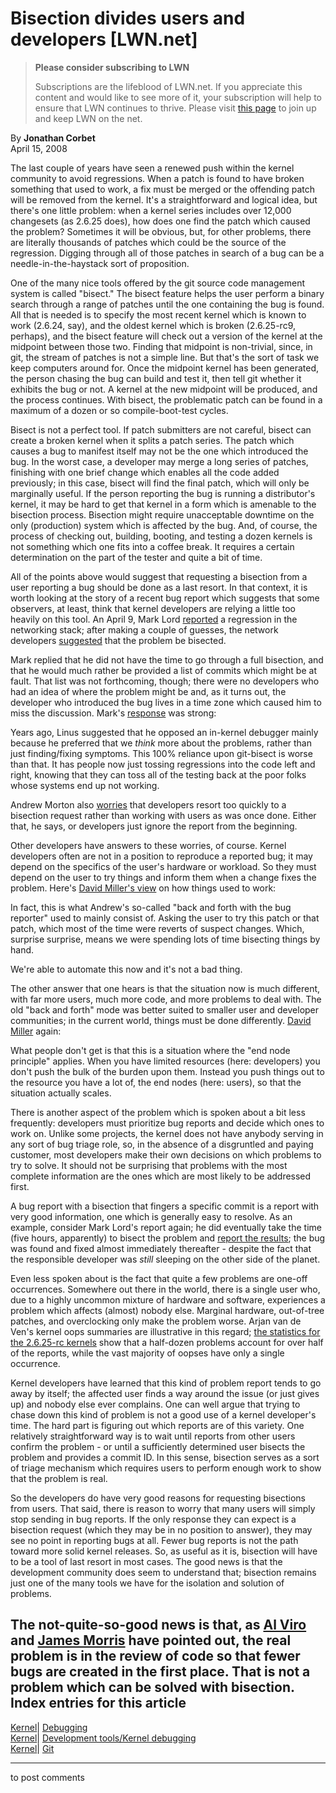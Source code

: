 # Bisection divides users and developers [LWN.net]

> **Please consider subscribing to LWN**
> 
> Subscriptions are the lifeblood of LWN.net. If you appreciate this content and would like to see more of it, your subscription will help to ensure that LWN continues to thrive. Please visit [this page](/Promo/nst-nag1/subscribe) to join up and keep LWN on the net. 

By **Jonathan Corbet**  
April 15, 2008 

The last couple of years have seen a renewed push within the kernel community to avoid regressions. When a patch is found to have broken something that used to work, a fix must be merged or the offending patch will be removed from the kernel. It's a straightforward and logical idea, but there's one little problem: when a kernel series includes over 12,000 changesets (as 2.6.25 does), how does one find the patch which caused the problem? Sometimes it will be obvious, but, for other problems, there are literally thousands of patches which could be the source of the regression. Digging through all of those patches in search of a bug can be a needle-in-the-haystack sort of proposition. 

One of the many nice tools offered by the git source code management system is called "bisect." The bisect feature helps the user perform a binary search through a range of patches until the one containing the bug is found. All that is needed is to specify the most recent kernel which is known to work (2.6.24, say), and the oldest kernel which is broken (2.6.25-rc9, perhaps), and the bisect feature will check out a version of the kernel at the midpoint between those two. Finding that midpoint is non-trivial, since, in git, the stream of patches is not a simple line. But that's the sort of task we keep computers around for. Once the midpoint kernel has been generated, the person chasing the bug can build and test it, then tell git whether it exhibits the bug or not. A kernel at the new midpoint will be produced, and the process continues. With bisect, the problematic patch can be found in a maximum of a dozen or so compile-boot-test cycles. 

Bisect is not a perfect tool. If patch submitters are not careful, bisect can create a broken kernel when it splits a patch series. The patch which causes a bug to manifest itself may not be the one which introduced the bug. In the worst case, a developer may merge a long series of patches, finishing with one brief change which enables all the code added previously; in this case, bisect will find the final patch, which will only be marginally useful. If the person reporting the bug is running a distributor's kernel, it may be hard to get that kernel in a form which is amenable to the bisection process. Bisection might require unacceptable downtime on the only (production) system which is affected by the bug. And, of course, the process of checking out, building, booting, and testing a dozen kernels is not something which one fits into a coffee break. It requires a certain determination on the part of the tester and quite a bit of time. 

All of the points above would suggest that requesting a bisection from a user reporting a bug should be done as a last resort. In that context, it is worth looking at the story of a recent bug report which suggests that some observers, at least, think that kernel developers are relying a little too heavily on this tool. An April 9, Mark Lord [reported](/Articles/277875/) a regression in the networking stack; after making a couple of guesses, the network developers [suggested](/Articles/277965/) that the problem be bisected. 

Mark replied that he did not have the time to go through a full bisection, and that he would much rather be provided a list of commits which might be at fault. That list was not forthcoming, though; there were no developers who had an idea of where the problem might be and, as it turns out, the developer who introduced the bug lives in a time zone which caused him to miss the discussion. Mark's [response](/Articles/277966/) was strong: 

Years ago, Linus suggested that he opposed an in-kernel debugger mainly because he preferred that we *think* more about the problems, rather than just finding/fixing symptoms. This 100% reliance upon git-bisect is worse than that. It has people now just tossing regressions into the code left and right, knowing that they can toss all of the testing back at the poor folks whose systems end up not working. 

Andrew Morton also [worries](/Articles/277967/) that developers resort too quickly to a bisection request rather than working with users as was once done. Either that, he says, or developers just ignore the report from the beginning. 

Other developers have answers to these worries, of course. Kernel developers often are not in a position to reproduce a reported bug; it may depend on the specifics of the user's hardware or workload. So they must depend on the user to try things and inform them when a change fixes the problem. Here's [David Miller's view](/Articles/277969/) on how things used to work: 

In fact, this is what Andrew's so-called "back and forth with the bug reporter" used to mainly consist of. Asking the user to try this patch or that patch, which most of the time were reverts of suspect changes. Which, surprise surprise, means we were spending lots of time bisecting things by hand. 

We're able to automate this now and it's not a bad thing. 

The other answer that one hears is that the situation now is much different, with far more users, much more code, and more problems to deal with. The old "back and forth" mode was better suited to smaller user and developer communities; in the current world, things must be done differently. [David Miller](/Articles/277970/) again: 

What people don't get is that this is a situation where the "end node principle" applies. When you have limited resources (here: developers) you don't push the bulk of the burden upon them. Instead you push things out to the resource you have a lot of, the end nodes (here: users), so that the situation actually scales. 

There is another aspect of the problem which is spoken about a bit less frequently: developers must prioritize bug reports and decide which ones to work on. Unlike some projects, the kernel does not have anybody serving in any sort of bug triage role, so, in the absence of a disgruntled and paying customer, most developers make their own decisions on which problems to try to solve. It should not be surprising that problems with the most complete information are the ones which are most likely to be addressed first. 

A bug report with a bisection that fingers a specific commit is a report with very good information, one which is generally easy to resolve. As an example, consider Mark Lord's report again; he did eventually take the time (five hours, apparently) to bisect the problem and [report the results](/Articles/277971/); the bug was found and fixed almost immediately thereafter - despite the fact that the responsible developer was _still_ sleeping on the other side of the planet. 

Even less spoken about is the fact that quite a few problems are one-off occurrences. Somewhere out there in the world, there is a single user who, due to a highly uncommon mixture of hardware and software, experiences a problem which affects (almost) nobody else. Marginal hardware, out-of-tree patches, and overclocking only make the problem worse. Arjan van de Ven's kernel oops summaries are illustrative in this regard; [the statistics for the 2.6.25-rc kernels](http://kerneloops.org/version.php?start=1638400&end=1671167&version=25-rc) show that a half-dozen problems account for over half of the reports, while the vast majority of oopses have only a single occurrence. 

Kernel developers have learned that this kind of problem report tends to go away by itself; the affected user finds a way around the issue (or just gives up) and nobody else ever complains. One can well argue that trying to chase down this kind of problem is not a good use of a kernel developer's time. The hard part is figuring out which reports are of this variety. One relatively straightforward way is to wait until reports from other users confirm the problem - or until a sufficiently determined user bisects the problem and provides a commit ID. In this sense, bisection serves as a sort of triage mechanism which requires users to perform enough work to show that the problem is real. 

So the developers do have very good reasons for requesting bisections from users. That said, there is reason to worry that many users will simply stop sending in bug reports. If the only response they can expect is a bisection request (which they may be in no position to answer), they may see no point in reporting bugs at all. Fewer bug reports is not the path toward more solid kernel releases. So, as useful as it is, bisection will have to be a tool of last resort in most cases. The good news is that the development community does seem to understand that; bisection remains just one of the many tools we have for the isolation and solution of problems. 

The not-quite-so-good news is that, as [Al Viro](/Articles/277997/) and [James Morris](/Articles/277998/) have pointed out, the real problem is in the review of code so that fewer bugs are created in the first place. That is not a problem which can be solved with bisection.  
Index entries for this article  
---  
[Kernel](/Kernel/Index)| [Debugging](/Kernel/Index#Debugging)  
[Kernel](/Kernel/Index)| [Development tools/Kernel debugging](/Kernel/Index#Development_tools-Kernel_debugging)  
[Kernel](/Kernel/Index)| [Git](/Kernel/Index#Git)  
  


* * *

to post comments 
